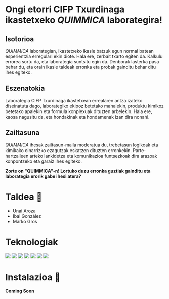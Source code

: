 # Ongi etorri CIFP Txurdinaga ikastetxeko _QUIMMICA_ laborategira!

## Isotorioa

_QUIMMICA_ laborategian, ikastetxeko ikasle batzuk egun normal batean esperientzia erregulari ekin diote. Hala ere, zerbait txarto egiten da. Kalkulu errorea sortu da, eta laborategia suntsitu egin da. Denborak lasterka pasa behar du, eta orain ikasle taldeak erronka eta probak gainditu behar ditu ihes egiteko.

## Eszenatokia

Laborategia CIFP Txurdinaga ikastetxean errealaren antza izateko diseinatuta dago, laborategiko ekipoz betetako mahaiekin, produktu kimikoz betetako apalekin eta formula konplexuak dituzten arbelekin. Hala ere, kaosa nagusitu da, eta hondakinak eta hondamenak izan dira nonahi.

## Zailtasuna


_QUIMMICA_ ihesak zailtasun-maila moderatua du, trebetasun logikoak eta kimikako oinarrizko ezagutzak eskatzen dituzten erronkekin. Parte-hartzaileen arteko lankidetza eta komunikazioa funtsezkoak dira arazoak konpontzeko eta garaiz ihes egiteko.


**Zorte on "QUIMMICA"-n! Lortuko duzu erronka guztiak gainditu eta laborategia erorik gabe ihesi atera?**


# Taldea 👤
- Unai Aroza
- Ibai González
- Marko Gros

# Teknologiak

[![](https://custom-icon-badges.demolab.com/badge/html5-E34F26?style=for-the-badge&logo=html5&logoColor=white)]()
[![](https://custom-icon-badges.demolab.com/badge/css3-1572B6?style=for-the-badge&logo=css3&logoColor=white)]()
[![](https://custom-icon-badges.demolab.com/badge/tailwind-38B2AC?style=for-the-badge&logo=tailwind&logoColor=white)]()
[![](https://custom-icon-badges.demolab.com/badge/javascript-F7DF1E?style=for-the-badge&logo=javascript&logoColor=black)]() 
[![](https://custom-icon-badges.demolab.com/badge/vue-white?logo=vue&logoColor=green&style=for-the-badge)]()
[![](https://custom-icon-badges.demolab.com/badge/laravel-FF2D20?logo=laravel&logoColor=white&style=for-the-badge)]()
![](https://custom-icon-badges.demolab.com/badge/docker-white?logo=docker&logoColor=1d63ed&style=for-the-badge)

# Instalazioa :wrench:

**Coming Soon** 









